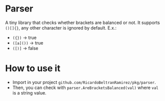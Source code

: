 # Parser 

A tiny library that checks whether brackets are balanced or not. It supports ``()[]{}``, any other character is ignored by default. E.x.:

- ``({})`` -> true
- ``([a]())`` -> true
- ``([)]`` -> false

# How to use it

- Import in your project ``github.com/RicardoBeltranRamirez/pkg/parser``.
- Then, you can check with  ``parser.AreBracketsBalanced(val)`` where ``val`` is a string value.